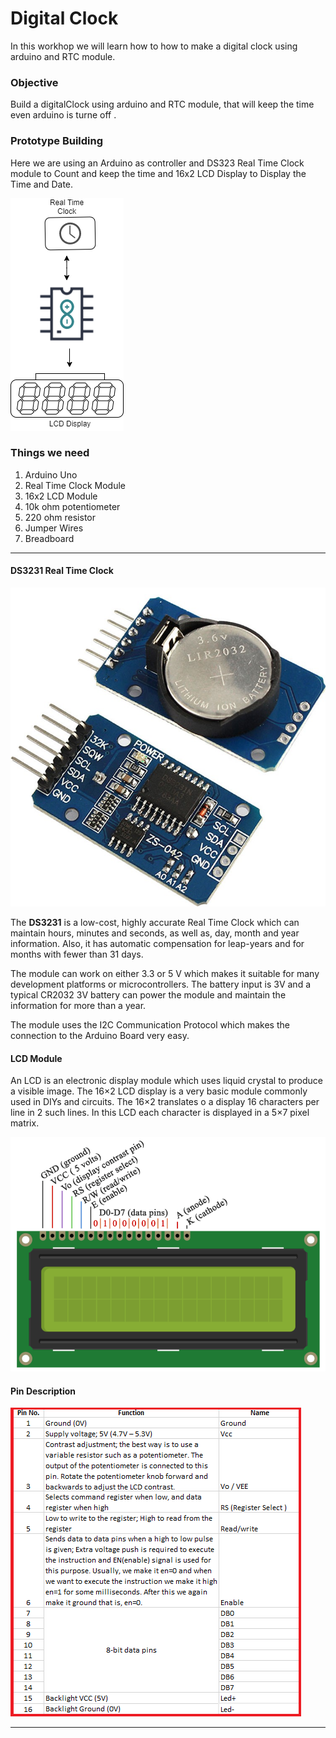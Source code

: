 # Digital Clock

In this workhop we will learn how to how to make a digital clock using arduino and RTC module. 


### Objective 

Build a digitalClock using arduino and RTC module, that will keep the time even arduino is turne off . 


### Prototype Building

Here we are using an Arduino as controller and DS323 Real Time Clock module to Count and keep the time and 16x2 LCD Display to Display the Time and Date. 

![digram](src/images/diagram.png)



### Things we need 

1. Arduino Uno
2. Real Time Clock Module
3. 16x2 LCD Module
4. 10k ohm potentiometer
5. 220 ohm resistor
6. Jumper Wires
7. Breadboard

<hr>

#### DS3231 Real Time Clock

![ds321](src/images/ds.jpeg)

The **DS3231** is a low-cost, highly accurate Real Time Clock which can maintain hours, minutes and seconds, as well as, day, month and year information. Also, it has automatic compensation for leap-years and for months with fewer than 31 days.

The module can work on either 3.3 or 5 V which makes it suitable for many development platforms or microcontrollers. The battery input is 3V and a typical CR2032 3V battery can power the module and maintain the information for more than a year.

The module uses the I2C Communication Protocol which makes the connection to the Arduino Board very easy.

#### LCD Module
An LCD is an electronic display module which uses liquid crystal to produce a visible image. The 16×2 LCD display is a very basic module commonly used in DIYs and circuits. The 16×2 translates o a display 16 characters per line in 2 such lines. In this LCD each character is displayed in a 5×7 pixel matrix.

![LCD Pinout](../Digital-Scale/src/images/lcd_pinouts.png)

#### Pin Description 

![LCD Pin Description](../Digital-Scale/src/images/lcd_pinouts_des.png)


<hr>
